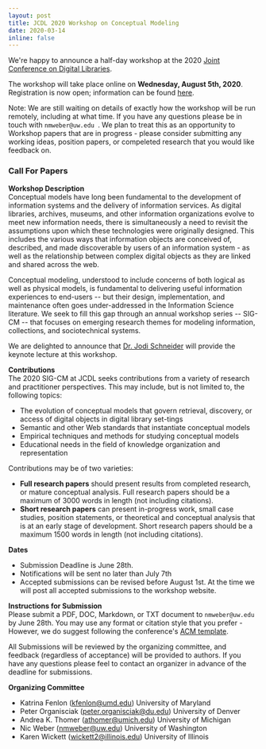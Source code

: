 ```yaml
---
layout: post
title: JCDL 2020 Workshop on Conceptual Modeling
date: 2020-03-14
inline: false
---
```


We're happy to announce a half-day workshop at the 2020 [Joint Conference on Digital Libraries](https://2020.jcdl.org/). 

The workshop will take place online on **Wednesday, August 5th, 2020**. Registration is now open; information can be found [here](https://2020.jcdl.org/Registration.html). 

Note: We are still waiting on details of exactly how the workshop will be run remotely, including at what time. If you have any questions please be in touch with `nmweber@uw.edu `. We plan to treat this as an opportunity to Workshop papers that are in progress - please consider submitting any working ideas, position papers, or compeleted research that you would like feedback on.  

### Call For Papers

**Workshop Description**        
Conceptual models have long been fundamental to the development of information systems and the delivery of information services. As digital libraries, archives, museums, and other information organizations evolve to meet new information needs, there is simultaneously a need to revisit the assumptions upon which these technologies were originally designed. This includes the various ways that information objects are conceived of, described, and made discoverable by users of an information system -  as well as the relationship between complex digital objects as they are linked and shared across the web. 

Conceptual modeling, understood to include concerns of both logical as well as physical models, is fundamental to delivering useful information experiences to end-users --  but their design, implementation, and maintenance often goes under-addressed in the Information Science literature. We seek to fill this gap through an annual workshop series -- SIG-CM -- that focuses on emerging research themes for modeling information, collections, and sociotechnical systems. 

We are delighted to announce that [Dr. Jodi Schneider](https://ischool.illinois.edu/people/jodi-schneider) will provide the keynote lecture at this workshop.

**Contributions**       
The 2020 SIG-CM at JCDL seeks contributions from a variety of research and practitioner perspectives. This may include, but is not limited to, the following topics: 

- The evolution of conceptual models that govern retrieval, discovery, or access of digital objects in digital library set-tings
- Semantic and other Web standards that instantiate conceptual models
- Empirical techniques and methods for studying conceptual models
- Educational needs in the field of knowledge organization and representation

Contributions may be of two varieties:
- **Full research papers** should present results from completed research, or mature conceptual analysis. Full research papers should be a maximum of 3000 words in length (not including citations).
- **Short research papers** can present in-progress work, small case studies, position statements, or theoretical and conceptual analysis that is at an early stage of development. Short research papers should be a maximum 1500 words in length (not including citations).

**Dates**          
- Submission Deadline is June 28th. 
- Notifications will be sent no later than July 7th 
- Accepted submissions can be revised before August 1st. At the time we will post all accepted submissions to the workshop website.

**Instructions for Submission**            
Please submit a PDF, DOC, Markdown, or TXT document to `nmweber@uw.edu` by June 28th. You may use any format or citation style that you prefer - However, we do suggest following the conference's [ACM template](https://www.acm.org/publications/proceedings-template).  

All Submissions will be reviewed by the organizing committee, and feedback (regardless of acceptance) will be provided to authors. If you have any questions please feel to contact an organizer in advance of the deadline for submissions. 
<br>

**Organizing Committee**            
- Katrina Fenlon (kfenlon@umd.edu) University of Maryland
- Peter Organisciak (peter.organisciak@du.edu) University of Denver
- Andrea K. Thomer (athomer@umich.edu) University of Michigan
- Nic Weber (nmweber@uw.edu) University of Washington
- Karen Wickett (wickett2@illinois.edu) University of Illinois 
